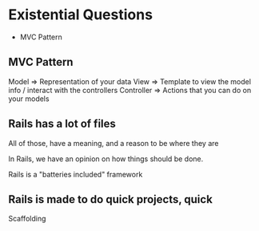 # Existential Questions

- MVC Pattern

## MVC Pattern

Model => Representation of your data
View => Template to view the model info / interact with the controllers
Controller => Actions that you can do on your models

## Rails has a lot of files

All of those, have a meaning, and a reason to be where they are

In Rails, we have an opinion on how things should be done.

Rails is a "batteries included" framework

## Rails is made to do quick projects, quick

Scaffolding

